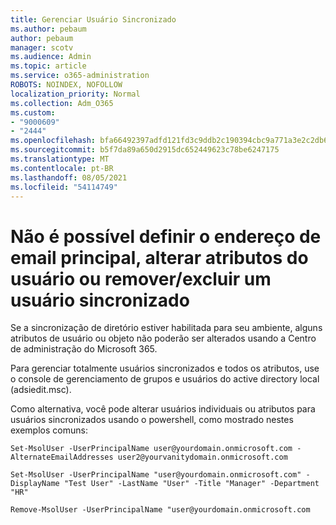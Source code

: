 ```yaml
---
title: Gerenciar Usuário Sincronizado
ms.author: pebaum
author: pebaum
manager: scotv
ms.audience: Admin
ms.topic: article
ms.service: o365-administration
ROBOTS: NOINDEX, NOFOLLOW
localization_priority: Normal
ms.collection: Adm_O365
ms.custom:
- "9000609"
- "2444"
ms.openlocfilehash: bfa66492397adfd121fd3c9ddb2c190394cbc9a771a3e2c2db656ad438e404f8
ms.sourcegitcommit: b5f7da89a650d2915dc652449623c78be6247175
ms.translationtype: MT
ms.contentlocale: pt-BR
ms.lasthandoff: 08/05/2021
ms.locfileid: "54114749"
---
```

# <a name="unable-to-set-primary-email-address-change-user-attributes-or-removedelete-a-synchronized-user"></a>Não é possível definir o endereço de email principal, alterar atributos do usuário ou remover/excluir um usuário sincronizado

Se a sincronização de diretório estiver habilitada para seu ambiente, alguns atributos de usuário ou objeto não poderão ser alterados usando a Centro de administração do Microsoft 365.

Para gerenciar totalmente usuários sincronizados e todos os atributos, use o console de gerenciamento de grupos e usuários do active directory local (adsiedit.msc).  

Como alternativa, você pode alterar usuários individuais ou atributos para usuários sincronizados usando o powershell, como mostrado nestes exemplos comuns:

`Set-MsolUser -UserPrincipalName user@yourdomain.onmicrosoft.com -AlternateEmailAddresses user2@yourvanitydomain.onmicrosoft.com`

`Set-MsolUser -UserPrincipalName "user@yourdomain.onmicrosoft.com" -DisplayName "Test User" -LastName "User" -Title "Manager" -Department "HR"`

`Remove-MsolUser -UserPrincipalName "user@yourdomain.onmicrosoft.com`
